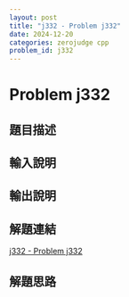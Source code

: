 ```yaml
---
layout: post
title: "j332 - Problem j332"
date: 2024-12-20
categories: zerojudge cpp
problem_id: j332
---
```


# Problem j332

## 題目描述



## 輸入說明



## 輸出說明



## 解題連結

[j332 - Problem j332](https://zerojudge.tw/ShowProblem?problemid=j332)

## 解題思路

